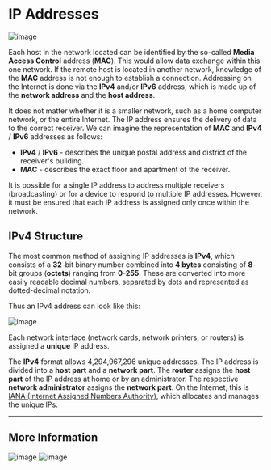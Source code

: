 # IP Addresses

![image](https://github.com/user-attachments/assets/8f02fbc9-f541-4503-95c5-15f80290e7fe)

Each host in the network located can be identified by the so-called **Media Access Control** address (**MAC**). This would allow data exchange within this one network. If the remote host is located in another network, knowledge of the **MAC** address is not enough to establish a connection. Addressing on the Internet is done via the **IPv4** and/or **IPv6** address, which is made up of the **network address** and the **host address**.

It does not matter whether it is a smaller network, such as a home computer network, or the entire Internet. The IP address ensures the delivery of data to the correct receiver. We can imagine the representation of **MAC** and **IPv4** / **IPv6** addresses as follows:

- **IPv4** / **IPv6** - describes the unique postal address and district of the receiver's building.
- **MAC** - describes the exact floor and apartment of the receiver.

It is possible for a single IP address to address multiple receivers (broadcasting) or for a device to respond to multiple IP addresses. However, it must be ensured that each IP address is assigned only once within the network.


## IPv4 Structure

The most common method of assigning IP addresses is **IPv4**, which consists of a **32**-bit binary number combined into **4 bytes** consisting of **8**-bit groups (**octets**) ranging from **0-255**. These are converted into more easily readable decimal numbers, separated by dots and represented as dotted-decimal notation.

Thus an IPv4 address can look like this:

![image](https://github.com/user-attachments/assets/334ea9cf-20b4-4607-93d0-9c6d4e8c0b4f)

Each network interface (network cards, network printers, or routers) is assigned a **unique** IP address.


The **IPv4** format allows 4,294,967,296 unique addresses. The IP address is divided into a **host part** and a **network part**. The **router** assigns the **host part** of the IP address at home or by an administrator. The respective **network administrator** assigns the **network part**. On the Internet, this is [IANA (Internet Assigned Numbers Authority)](https://www.iana.org/), which allocates and manages the unique IPs.


---
## More Information

![image](https://github.com/user-attachments/assets/d5addb2e-2af9-4fde-a069-16b1f43bc24e)
![image](https://github.com/user-attachments/assets/ec4b8467-1470-447d-a679-11ed75f212e0)

